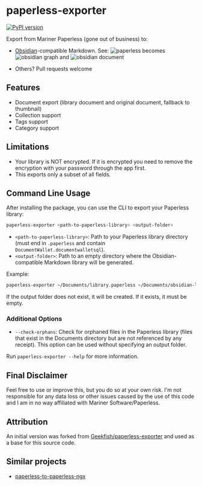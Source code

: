 # paperless-exporter

[![PyPI version](https://img.shields.io/pypi/v/paperless-exporter)](https://pypi.org/project/paperless-exporter/)

Export from Mariner Paperless (gone out of business) to:

- [Obsidian](https://obsidian.md/)-compatible Markdown. See:
  ![paperless](https://github.com/user-attachments/assets/25a937fd-e87c-42b5-9cac-9c8b52cad7b3)
  becomes
  ![obsidian graph](https://github.com/user-attachments/assets/76699715-7fd4-4aa1-8308-eeccf1b4dd25)
  and
  ![obsidian document](https://github.com/user-attachments/assets/7a6c7b0b-de43-4331-96ca-ae999ecc2927)

- Others? Pull requests welcome

## Features

- Document export (library document and original document, fallback to thumbnail)
- Collection support
- Tags support
- Category support

## Limitations

- Your library is NOT encrypted. If it is encrypted you need to remove
  the encryption with your password through the app first.
- This exports only a subset of all fields.

## Command Line Usage

After installing the package, you can use the CLI to export your Paperless library:

```sh
paperless-exporter <path-to-paperless-library> <output-folder>
```

- `<path-to-paperless-library>`: Path to your Paperless library directory
  (must end in `.paperless` and contain `DocumentWallet.documentwalletsql`).
- `<output-folder>`: Path to an empty directory where the
  Obsidian-compatible Markdown library will be generated.

Example:

```sh
paperless-exporter ~/Documents/library.paperless ~/Documents/obsidian-library
```

If the output folder does not exist, it will be created.
If it exists, it must be empty.

### Additional Options

- `--check-orphans`: Check for orphaned files in the Paperless library
  (files that exist in the Documents directory but are not referenced by any receipt).
  This option can be used without specifying an output folder.

Run `paperless-exporter --help` for more information.

## Final Disclaimer

Feel free to use or improve this, but you do so at your own risk.
I'm not responsible for any data loss or other issues caused by the
use of this code and I am in no way affiliated with Mariner Software/Paperless.

## Attribution

An initial version was forked from [Geekfish/paperless-exporter](https://github.com/Geekfish/paperless-exporter)
and used as a base for this source code.

## Similar projects

- [paperless-to-paperless-ngx](https://github.com/jcjones/paperless-to-paperless-ngx)
